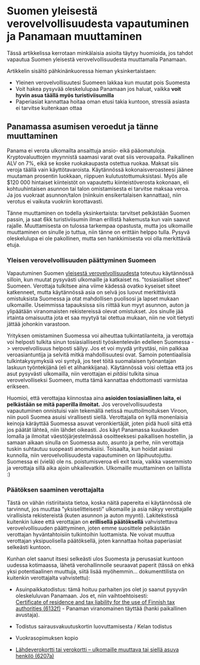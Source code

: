 # Suomen yleisestä verovelvollisuudesta vapautuminen ja Panamaan muuttaminen

Tässä artikkelissa kerrotaan minkälaisia asioita täytyy huomioida, jos tahdot vapautua Suomen yleisestä verovelvollisuudesta muuttamalla Panamaan.

Artikkelin sisältö pähkinänkuoressa hieman yksinkertaistaen:

* Yleinen verovelvollisuutesi Suomeen lakkaa kun muutat pois Suomesta
* Voit hakea pysyvää oleskelulupaa Panamaan jos haluat, vaikka **voit hyvin asua täällä myös turistiviisumilla**
* Paperiasiat kannattaa hoitaa oman etusi takia kuntoon, stressiä asiasta ei tarvitse kuitenkaan ottaa
 

## Panamassa asumisen veroedut ja tänne muuttaminen

Panama ei verota ulkomailta ansaittuja ansio- eikä pääomatuloja. Kryptovaluuttojen myynnistä saamasi varat ovat siis verovapaita. Paikallinen ALV on 7%, eikä se koske ruokakaupasta ostettua ruokaa. Maksat siis veroja täällä vain käyttötavaroista. Käytännössä kokonaisveroasteesi jäänee muutaman prosentin luokkaan, riippuen kulutustottumuksistasi. Myös alle $120 000 hintaiset kiinteistöt on vapautettu kiinteistöverosta kokonaan, eli kohtuuhintaisen asunnon tai talon omistamisesta ei tarvitse maksaa veroa. Ja jos vuokraat asunnon/talon (niinkuin ensikertalaisen kannattaa), niin verotus ei vaikuta vuokriin korottavasti.

Tänne muuttaminen on todella yksinkertaista: tarvitset pelkästään Suomen passin, ja saat 6kk turistiviisumin ilman erillistä hakemusta kun vain saavut rajalle. Muuttamisesta on tulossa tarkempaa opastusta, mutta jos ulkomaille muuttaminen on sinulle jo tuttua, niin tänne on erittäin helppo tulla. Pysyvä oleskelulupa ei ole pakollinen, mutta sen hankkimisesta voi olla merkittäviä etuja.

### Yleisen verovelvollisuuden päättyminen Suomeen

Vapautuminen Suomen [yleisestä verovelvollisuudesta](https://www.vero.fi/syventavat-vero-ohjeet/ohje-hakusivu/48999/yleinen_ja_rajoitettu_verovelvollisuu/ "Yleinen ja rajoitettu verovelvollisuus") toteutuu käytännössä silloin, kun muutat pysyvästi ulkomaille ja katkaiset ns. "tosiasialliset siteet" Suomeen. Verottaja tulkitsee aina viime kädessä ovatko kyseiset siteet katkenneet, mutta käytännössä asia on selvä jos luovut merkittävistä omistuksista Suomessa ja otat mahdollisen puolisosi ja lapset mukaan ulkomaille. Useimmissa tapauksissa siis riittää kun myyt asunnon, auton ja ylipäätään viranomaisten rekistereissä olevat omistukset. Jos sinulle jää irtainta omaisuutta jota et saa myytyä tai otettua mukaan, niin ne voit tietysti jättää johonkin varastoon.

Yrityksen omistaminen Suomessa voi aiheuttaa tulkintatilanteita, ja verottaja voi helposti tulkita sinun tosiasiallisesti työskentelevän edelleen Suomessa -> verovelvollisuus helposti säilyy. Jos et voi myydä yritystäsi, niin palkkaa veroasiantuntija ja selvitä mitkä mahdollisuutesi ovat. Samoin potentiaalisia tulkintakysymyksiä voi syntyä, jos teet töitä suomalaisen työnantajan laskuun työntekijänä (eli et alihankkijana). Käytännössä voisi olettaa että jos asut pysyvästi ulkomailla, niin verottajan ei _pitäisi_ tulkita sinua verovelvolliseksi Suomeen, mutta tämä kannattaa ehdottomasti varmistaa erikseen.

Huomioi, että verottajaa kiinnostaa aina **asioiden tosiasiallinen laita, ei pelkästään se mitä paperilla ilmoitat.** Jos verovelvollisuudesta vapautuminen onnistuisi vain tekemällä netissä muuttoilmoituksen Viroon, niin puoli Suomea asuisi virallisesti siellä. Verottajalla on kyllä monenlaisia keinoja käräyttää Suomessa asuvat veronkiertäjät, joten pidä huoli siitä että jos päätät lähteä, niin lähdet oikeasti. Jos käyt Panamassa kuukauden lomalla ja ilmoitat väestöjärjestelmässä osoitteeksesi paikallisen hostellin, ja samaan aikaan sinulla on Suomessa auto, asunto ja perhe, niin verottaja tuskin suhtautuu suopeasti anomuksiisi. Toisaalta, kun hoidat asiasi kunnolla, niin verovelvollisuudesta vapautuminen on läpihuutojuttu. Suomessa ei (vielä) ole ns. poistumisveroa eli exit taxia, vaikka vasemmisto ja verottaja sillä aika ajoin uhkailevatkin. Ulkomaille muuttaminen on laillista :)

### Päätöksen saaminen verottajalta

Tästä on vähän ristiriitaista tietoa, koska näitä papereita ei käytännössä ole tarvinnut, jos muuttaa "yksiselitteisesti" ulkomaille ja asia näkyy verottajalle virallisista rekistereistä (kuten asunnon ja auton myynti). Lakitekstissä kuitenkin lukee että verottajan on **erillisellä päätöksellä** vahvistettava verovelvollisuuden päättyminen, joten emme suosittele pelkästään verottajan hyväntahtoisiin tulkintoihin luottamista. Ne voivat muuttua verottajan yksipuolisella päätöksellä, joten kannattaa hoitaa paperiasiat selkeästi kuntoon.

Kunhan olet saanut itsesi selkeästi ulos Suomesta ja perusasiat kuntoon uudessa kotimaassa, lähetä verohallinnolle seuraavat paperit (tässä on ehkä yksi potentiaalinen muuttuja, siitä lisää myöhemmin... dokumenttilista on kuitenkin verottajalta vahvistettu):

* Asuinpaikkatodistus: tämä hoituu parhaiten jos olet jo saanut pysyvän oleskeluluvan Panamaan. Jos et, niin vaihtoehtoisesti:<br>
[Certificate of residence and tax liability for the use of Finnish tax authorities (6132f)](https://www.vero.fi/en/About-us/contact-us/forms/descriptions/certificate_of_residence_and_tax_liabil/) - Panaman viranomainen täyttää (hanki paikallinen avustaja).

* Todistus sairausvakuutuskortin luovuttamisesta / Kelan todistus

* Vuokrasopimuksen kopio

* [Lähdeverokortti tai verokortti – ulkomaille muuttava tai siellä asuva henkilö (6207a)](https://www.vero.fi/tietoa-verohallinnosta/yhteystiedot-ja-asiointi/lomakkeet/kuvaus/lahdeverokortti_tai_verokortti__ulkomai/)


